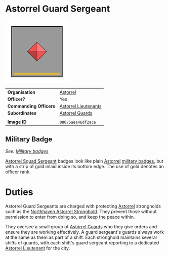 # Astorrel Guard Sergeant

<img src="https://raw.githubusercontent.com/jesskelsall/astarus-images/main/symbols/08075aea46df2ace.png" height="200" />

|||
| --- | --- |
| **Organisation** | [Astorrel](../astorrel.md) | rank.2
| **Officer?** | Yes |
| **Commanding Officers** | [Astorrel Lieutenants](astorrel-lieutenant.md) |
| **Subordinates** | [Astorrel Guards](astorrel-guard.md) |
|||
| **Image ID** | `08075aea46df2ace` |

## Military Badge

*See: [Military badges](../../../civilisations/kingdom-of-astor/military-badges.md)*

[Astorrel Squad Sergeant](astorrel-squad-sergeant.md) badges look like plain [Astorrel](../astorrel.md) [military badges](../../../civilisations/kingdom-of-astor/military-badges.md), but with a strip of gold inlaid inside its bottom edge. The use of gold denotes an officer rank.

# Duties

Astorrel Guard Sergeants are charged with protecting [Astorrel](../astorrel.md) strongholds such as the [Northhaven Astorrel Stronghold](../../../places/strongholds/northhaven-astorrel-stronghold.md). They prevent those without permission to enter from doing so, and keep the peace within.

They oversee a small group of [Astorrel Guards](astorrel-guard.md) who they give orders and ensure they are working effectively. A guard sergeant's guards always work at the same as them as part of a shift. Each stronghold maintains several shifts of guards, with each shift's guard sergeant reporting to a dedicated [Astorrel Lieutenant](astorrel-lieutenant.md) for the city.
